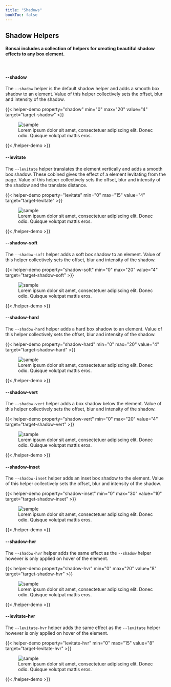 ```yaml
---
title: "Shadows"
bookToc: false
---
```


## Shadow Helpers

#### Bonsai includes a collection of helpers for creating beautiful shadow effects to any box element.

<br>

#### \-\-shadow
The `--shadow` helper is the default shadow helper and adds a smooth box shadow to an element. Value of this helper collectively sets the offset, blur and intensity of the shadow.

{{< helper-demo property="shadow" min="0" max="20" value="4" target="target-shadow" >}}
<figure id="target-shadow" style="--maxw:300px; --br:5px; --bg:#fff; --of:hidden; --shadow:4">
<img src="/images/sample/HumE-iC2wLU.jpg" alt="sample">
<figcaption>
    Lorem ipsum dolor sit amet, consectetuer adipiscing elit. Donec odio. Quisque volutpat mattis eros.
</figcaption>
</figure>
{{< /helper-demo >}}


#### \-\-levitate
The `--levitate` helper translates the element vertically and adds a smooth box shadow. These cobined gives the effect of a element levitating from the page. Value of this helper collectively sets the offset, blur and intensity of the shadow and the translate distance.

{{< helper-demo property="levitate" min="0" max="15" value="4" target="target-levitate" >}}
<figure id="target-levitate" style="--maxw:300px; --br:5px; --bg:#fff; --of:hidden; --levitate:4">
<img src="/images/sample/HumE-iC2wLU.jpg" alt="sample">
<figcaption>
    Lorem ipsum dolor sit amet, consectetuer adipiscing elit. Donec odio. Quisque volutpat mattis eros.
</figcaption>
</figure>
{{< /helper-demo >}}


#### \-\-shadow-soft
The `--shadow-soft` helper adds a soft box shadow to an element. Value of this helper collectively sets the offset, blur and intensity of the shadow.

{{< helper-demo property="shadow-soft" min="0" max="20" value="4" target="target-shadow-soft" >}}
<figure id="target-shadow-soft" style="--maxw:300px; --br:5px; --bg:#fff; --of:hidden; --shadow-soft:4">
<img src="/images/sample/HumE-iC2wLU.jpg" alt="sample">
<figcaption>
    Lorem ipsum dolor sit amet, consectetuer adipiscing elit. Donec odio. Quisque volutpat mattis eros.
</figcaption>
</figure>
{{< /helper-demo >}}

#### \-\-shadow-hard
The `--shadow-hard` helper adds a hard box shadow to an element. Value of this helper collectively sets the offset, blur and intensity of the shadow.

{{< helper-demo property="shadow-hard" min="0" max="20" value="4" target="target-shadow-hard" >}}
<figure id="target-shadow-hard" style="--maxw:300px; --br:5px; --bg:#fff; --of:hidden; --shadow-hard:4">
<img src="/images/sample/HumE-iC2wLU.jpg" alt="sample">
<figcaption>
    Lorem ipsum dolor sit amet, consectetuer adipiscing elit. Donec odio. Quisque volutpat mattis eros.
</figcaption>
</figure>
{{< /helper-demo >}}


#### \-\-shadow-vert
The `--shadow-vert` helper adds a box shadow below the element. Value of this helper collectively sets the offset, blur and intensity of the shadow.

{{< helper-demo property="shadow-vert" min="0" max="20" value="4" target="target-shadow-vert" >}}
<figure id="target-shadow-vert" style="--maxw:300px; --br:5px; --bg:#fff; --of:hidden; --shadow-vert:4">
<img src="/images/sample/HumE-iC2wLU.jpg" alt="sample">
<figcaption>
    Lorem ipsum dolor sit amet, consectetuer adipiscing elit. Donec odio. Quisque volutpat mattis eros.
</figcaption>
</figure>
{{< /helper-demo >}}


#### \-\-shadow-inset
The `--shadow-inset` helper adds an inset box shadow to the element. Value of this helper collectively sets the offset, blur and intensity of the shadow.

{{< helper-demo property="shadow-inset" min="0" max="30" value="10" target="target-shadow-inset" >}}
<figure style="--maxw:300px; --br:5px; --bg:#fff; --of:hidden; --pos:relative">
<img src="/images/sample/HumE-iC2wLU.jpg" alt="sample">
<figcaption>
    Lorem ipsum dolor sit amet, consectetuer adipiscing elit. Donec odio. Quisque volutpat mattis eros.
</figcaption>
<div id="target-shadow-inset" style="--pos:absolute; --inset:0; --shadow-inset:10; --z:1"></div>
</figure>
{{< /helper-demo >}}


#### \-\-shadow-hvr
The `--shadow-hvr` helper adds the same effect as the `--shadow` helper however is only applied on hover of the element.

{{< helper-demo property="shadow-hvr" min="0" max="20" value="8" target="target-shadow-hvr" >}}
<div class="hover-me">
    <figure id="target-shadow-hvr" style="--maxw:300px; --br:5px; --bg:#fff; --of:hidden; --shadow-hvr:8">
    <img src="/images/sample/HumE-iC2wLU.jpg" alt="sample">
    <figcaption>
        Lorem ipsum dolor sit amet, consectetuer adipiscing elit. Donec odio. Quisque volutpat mattis eros.
    </figcaption>
    </figure>
</div>
{{< /helper-demo >}}


#### \-\-levitate-hvr
The `--levitate-hvr` helper adds the same effect as the `--levitate` helper however is only applied on hover of the element.

{{< helper-demo property="levitate-hvr" min="0" max="15" value="8" target="target-levitate-hvr" >}}
<div class="hover-me">
    <figure id="target-levitate-hvr" style="--maxw:300px; --br:5px; --bg:#fff; --of:hidden; --levitate-hvr:8">
    <img src="/images/sample/HumE-iC2wLU.jpg" alt="sample">
    <figcaption>
        Lorem ipsum dolor sit amet, consectetuer adipiscing elit. Donec odio. Quisque volutpat mattis eros.
    </figcaption>
    </figure>
</div>
{{< /helper-demo >}}